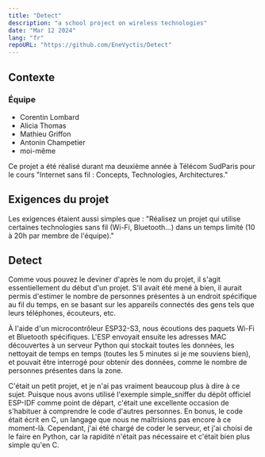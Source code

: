 ```yaml
---
title: "Detect"
description: "a school project on wireless technologies"
date: "Mar 12 2024"
lang: "fr"
repoURL: "https://github.com/EneVyctis/Detect"
---
```


## Contexte

### Équipe

- Corentin Lombard
- Alicia Thomas
- Mathieu Griffon
- Antonin Champetier
- moi-même

Ce projet a été réalisé durant ma deuxième année à Télécom SudParis pour le cours "Internet sans fil : Concepts, Technologies, Architectures."

## Exigences du projet

Les exigences étaient aussi simples que : "Réalisez un projet qui utilise certaines technologies sans fil (Wi-Fi, Bluetooth...) dans un temps limité (10 à 20h par membre de l'équipe)."

## Detect

Comme vous pouvez le deviner d'après le nom du projet, il s'agit essentiellement du début d'un projet. S'il avait été mené à bien, il aurait permis d'estimer le nombre de personnes présentes à un endroit spécifique au fil du temps, en se basant sur les appareils connectés des gens tels que leurs téléphones, écouteurs, etc.

À l'aide d'un microcontrôleur ESP32-S3, nous écoutions des paquets Wi-Fi et Bluetooth spécifiques. L'ESP envoyait ensuite les adresses MAC découvertes à un serveur Python qui stockait toutes les données, les nettoyait de temps en temps (toutes les 5 minutes si je me souviens bien), et pouvait être interrogé pour obtenir des données, comme le nombre de personnes présentes dans la zone.

C'était un petit projet, et je n'ai pas vraiment beaucoup plus à dire à ce sujet. Puisque nous avons utilisé l'exemple simple_sniffer du dépôt officiel ESP-IDF comme point de départ, c'était une excellente occasion de s'habituer à comprendre le code d'autres personnes. En bonus, le code était écrit en C, un langage que nous ne maîtrisions pas encore à ce moment-là. Cependant, j'ai été chargé de coder le serveur, et j'ai choisi de le faire en Python, car la rapidité n'était pas nécessaire et c'était bien plus simple qu'en C.
